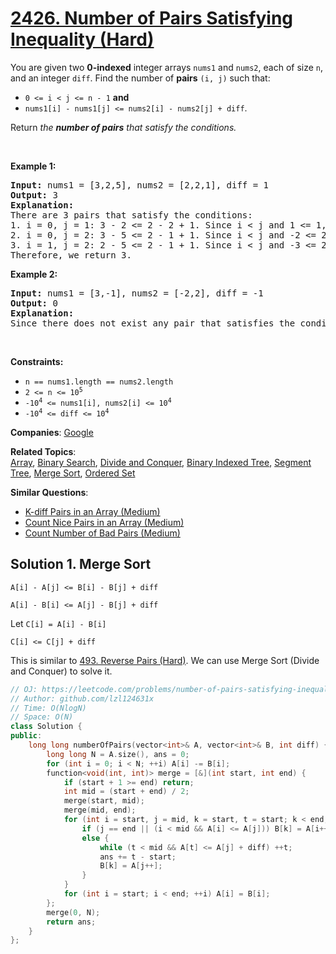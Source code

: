 # [2426. Number of Pairs Satisfying Inequality (Hard)](https://leetcode.com/problems/number-of-pairs-satisfying-inequality)

<p>You are given two <strong>0-indexed</strong> integer arrays <code>nums1</code> and <code>nums2</code>, each of size <code>n</code>, and an integer <code>diff</code>. Find the number of <strong>pairs</strong> <code>(i, j)</code> such that:</p>
<ul>
	<li><code>0 &lt;= i &lt; j &lt;= n - 1</code> <strong>and</strong></li>
	<li><code>nums1[i] - nums1[j] &lt;= nums2[i] - nums2[j] + diff</code>.</li>
</ul>
<p>Return<em> the <strong>number of pairs</strong> that satisfy the conditions.</em></p>
<p>&nbsp;</p>
<p><strong class="example">Example 1:</strong></p>
<pre><strong>Input:</strong> nums1 = [3,2,5], nums2 = [2,2,1], diff = 1
<strong>Output:</strong> 3
<strong>Explanation:</strong>
There are 3 pairs that satisfy the conditions:
1. i = 0, j = 1: 3 - 2 &lt;= 2 - 2 + 1. Since i &lt; j and 1 &lt;= 1, this pair satisfies the conditions.
2. i = 0, j = 2: 3 - 5 &lt;= 2 - 1 + 1. Since i &lt; j and -2 &lt;= 2, this pair satisfies the conditions.
3. i = 1, j = 2: 2 - 5 &lt;= 2 - 1 + 1. Since i &lt; j and -3 &lt;= 2, this pair satisfies the conditions.
Therefore, we return 3.
</pre>
<p><strong class="example">Example 2:</strong></p>
<pre><strong>Input:</strong> nums1 = [3,-1], nums2 = [-2,2], diff = -1
<strong>Output:</strong> 0
<strong>Explanation:</strong>
Since there does not exist any pair that satisfies the conditions, we return 0.
</pre>
<p>&nbsp;</p>
<p><strong>Constraints:</strong></p>
<ul>
	<li><code>n == nums1.length == nums2.length</code></li>
	<li><code>2 &lt;= n &lt;= 10<sup>5</sup></code></li>
	<li><code>-10<sup>4</sup> &lt;= nums1[i], nums2[i] &lt;= 10<sup>4</sup></code></li>
	<li><code>-10<sup>4</sup> &lt;= diff &lt;= 10<sup>4</sup></code></li>
</ul>

**Companies**:
[Google](https://leetcode.com/company/google)

**Related Topics**:  
[Array](https://leetcode.com/tag/array/), [Binary Search](https://leetcode.com/tag/binary-search/), [Divide and Conquer](https://leetcode.com/tag/divide-and-conquer/), [Binary Indexed Tree](https://leetcode.com/tag/binary-indexed-tree/), [Segment Tree](https://leetcode.com/tag/segment-tree/), [Merge Sort](https://leetcode.com/tag/merge-sort/), [Ordered Set](https://leetcode.com/tag/ordered-set/)

**Similar Questions**:
* [K-diff Pairs in an Array (Medium)](https://leetcode.com/problems/k-diff-pairs-in-an-array/)
* [Count Nice Pairs in an Array (Medium)](https://leetcode.com/problems/count-nice-pairs-in-an-array/)
* [Count Number of Bad Pairs (Medium)](https://leetcode.com/problems/count-number-of-bad-pairs/)

## Solution 1. Merge Sort

```
A[i] - A[j] <= B[i] - B[j] + diff

A[i] - B[i] <= A[j] - B[j] + diff
```

Let `C[i] = A[i] - B[i]`

```
C[i] <= C[j] + diff
```

This is similar to [493. Reverse Pairs (Hard)](https://leetcode.com/problems/reverse-pairs/). We can use Merge Sort (Divide and Conquer) to solve it.

```cpp
// OJ: https://leetcode.com/problems/number-of-pairs-satisfying-inequality
// Author: github.com/lzl124631x
// Time: O(NlogN)
// Space: O(N)
class Solution {
public:
    long long numberOfPairs(vector<int>& A, vector<int>& B, int diff) {
        long long N = A.size(), ans = 0;
        for (int i = 0; i < N; ++i) A[i] -= B[i];
        function<void(int, int)> merge = [&](int start, int end) {
            if (start + 1 >= end) return;
            int mid = (start + end) / 2;
            merge(start, mid);
            merge(mid, end);
            for (int i = start, j = mid, k = start, t = start; k < end; ++k) {
                if (j == end || (i < mid && A[i] <= A[j])) B[k] = A[i++];
                else {
                    while (t < mid && A[t] <= A[j] + diff) ++t;
                    ans += t - start;
                    B[k] = A[j++];
                }
            }
            for (int i = start; i < end; ++i) A[i] = B[i];
        };
        merge(0, N);
        return ans;
    }
};
```